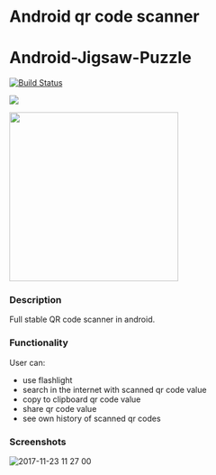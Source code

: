 # Android qr code scanner
Android-Jigsaw-Puzzle
=====================
[![Build Status](https://travis-ci.org/julesbond007/android-jigsaw-puzzle.svg?branch=master)](https://travis-ci.org/julesbond007/android-jigsaw-puzzle)


<img src="https://user-images.githubusercontent.com/38007519/39422727-ce0211b8-4c98-11e8-8d5d-764043416121.png">


[<img width="300px" src="https://raw.githubusercontent.com/julesbond007/Android-Jigsaw-Puzzle/master/docs/google-play-badge.png">](https://play.google.com/store/apps/details?id=com.jigsawdraw)

### Description
 Full stable QR code scanner in android.

### Functionality 
 User can:
 * use flashlight 
 * search in the internet with scanned qr code value
 * copy to clipboard qr code value
 * share qr code value
 * see own history of scanned qr codes

### Screenshots 
![2017-11-23 11 27 00](https://user-images.githubusercontent.com/33349723/33159841-4de6736c-d041-11e7-8dc6-70c63be768e9.png)
